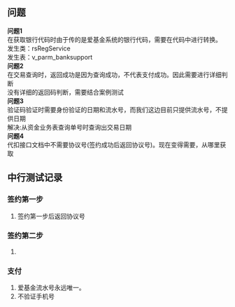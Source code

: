 ## 问题
**问题1**  
    在获取银行代码时由于传的是爱基金系统的银行代码，需要在代码中进行转换。  
    发生类：rsRegService  
    发生表：v_parm_banksupport  
**问题2**  
   在交易查询时，返回成功是因为查询成功，不代表支付成功。因此需要进行详细判断  
   没有详细的返回码判断，需要结合案例测试  
**问题3**  
    验证码验证时需要身份验证的日期和流水号，而我们这边目前只提供流水号，不提供日期  
    解决:从资金业务表查询单号时查询出交易日期  
**问题4**  
    代扣接口文档中不需要协议号(签约成功后返回协议号)。现在变得需要，从哪里获取

## 中行测试记录
### 签约第一步
1. 签约第一步后返回协议号


### 签约第二步
1. 

### 支付
1. 爱基金流水号永远唯一。
2. 不验证手机号
